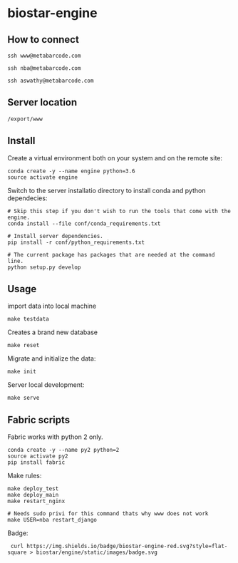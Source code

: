 # biostar-engine

## How to connect

    ssh www@metabarcode.com
    
    ssh nba@metabarcode.com
    
    ssh aswathy@metabarcode.com
    
    
## Server location

    /export/www
    
## Install

Create a virtual environment both on your system and on the remote site:

    conda create -y --name engine python=3.6
    source activate engine
    
Switch to the server installatio directory to install conda and python dependecies:

    # Skip this step if you don't wish to run the tools that come with the engine.
    conda install --file conf/conda_requirements.txt
    
    # Install server dependencies.
    pip install -r conf/python_requirements.txt
    
    # The current package has packages that are needed at the command line.
    python setup.py develop
    

## Usage

import data into local machine

    make testdata

Creates a brand new database

    make reset 

Migrate and initialize the data:

    make init
   
Server local development:
   
    make serve

## Fabric scripts

Fabric works with python 2 only.
     
    conda create -y --name py2 python=2
    source activate py2
    pip install fabric
    
Make rules:

    make deploy_test
    make deploy_main
    make restart_nginx
    
    # Needs sudo privi for this command thats why www does not work
    make USER=nba restart_django



Badge:

	 curl https://img.shields.io/badge/biostar-engine-red.svg?style=flat-square > biostar/engine/static/images/badge.svg


    
